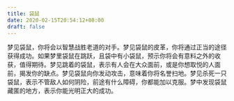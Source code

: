 ```yaml
---
title: 袋鼠
date: 2020-02-15T20:54:12+08:00
draft: false
---
```


梦见袋鼠，你将会以智慧战胜老道的对手。梦见袋鼠的皮革，你将通过正当的途径获得成功。如果梦里袋鼠在跳跃，且袋中有小袋鼠，预示你将会有意料之外的收获，值得期待。梦见跳着的袋鼠，表示有人会在大众面前，或是你想取悦的人面前，揭发你的缺点。梦见袋鼠向你发动攻击，意味着你将名誉扫地。梦见杀死一只袋鼠，表示不管敌人如何阴险，前途有什么障碍，你都能加以克服。梦中发现袋鼠藏匿的地方，表示你能光明正大的成功。